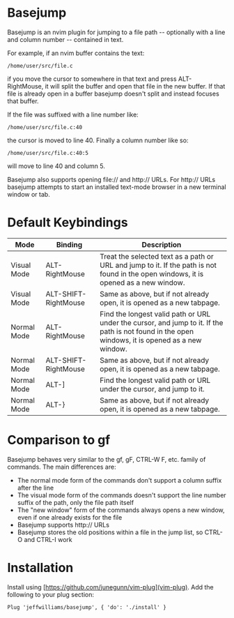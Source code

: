 # Basejump

Basejump is an nvim plugin for jumping to a file path -- optionally with a line and column number -- contained in text.

For example, if an nvim buffer contains the text:

    /home/user/src/file.c

if you move the cursor to somewhere in that text and press ALT-RightMouse, it will split the buffer and open that file in the new buffer. If that file is already open in a buffer basejump doesn't split and instead focuses that buffer.

If the file was suffixed with a line number like:

    /home/user/src/file.c:40

the cursor is moved to line 40. Finally a column number like so:

    /home/user/src/file.c:40:5

will move to line 40 and column 5. 

Basejump also supports opening file:// and http:// URLs. For http:// URLs basejump attempts to start an installed text-mode browser in a new terminal window or tab.

# Default Keybindings

Mode        | Binding        | Description
------------|----------------|------------
Visual Mode | ALT-RightMouse | Treat the selected text as a path or URL and jump to it. If the path is not found in the open windows, it is opened as a new window.
Visual Mode | ALT-SHIFT-RightMouse | Same as above, but if not already open, it is opened as a new tabpage.
Normal Mode | ALT-RightMouse | Find the longest valid path or URL under the cursor, and jump to it. If the path is not found in the open windows, it is opened as a new window.
Normal Mode | ALT-SHIFT-RightMouse | Same as above, but if not already open, it is opened as a new tabpage.
Normal Mode | ALT-]          | Find the longest valid path or URL under the cursor, and jump to it. 
Normal Mode | ALT-}          | Same as above, but if not already open, it is opened as a new tabpage.

# Comparison to gf

Basejump behaves very similar to the gf, gF, CTRL-W F, etc. family of commands. The main differences are:

  * The normal mode form of the commands don't support a column suffix after the line
  * The visual mode form of the commands doesn't support the line number suffix of the path, only the file path itself
  * The "new window" form of the commands always opens a new window, even if one already exists for the file
  * Basejump supports http:// URLs
  * Basejump stores the old positions within a file in the jump list, so CTRL-O and CTRL-I work
  

# Installation

Install using [https://github.com/junegunn/vim-plug](vim-plug). Add the following to your plug section:

    Plug 'jeffwilliams/basejump', { 'do': './install' }



